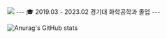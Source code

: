 <img src="https://img.shields.io/badge/austru00@gmail.com-30B980?style=flat-square&logo=gmail&logoColor=white"/>
---
🎓 2019.03 - 2023.02 경기대 화학공학과 졸업 
---

![Anurag's GitHub stats](https://github-readme-stats.vercel.app/api?username=yun0727&theme=dark&show_icons=true)


